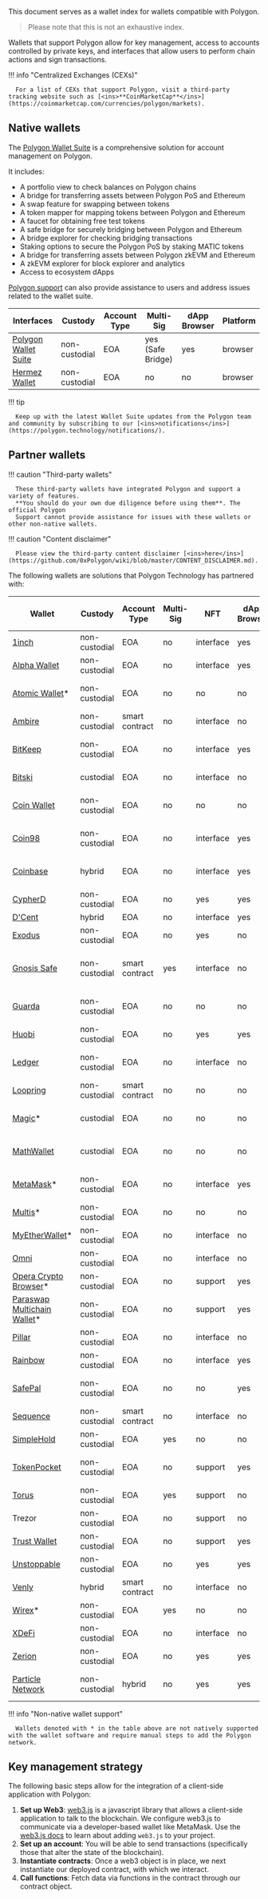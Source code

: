 This document serves as a wallet index for wallets compatible with Polygon.
> Please note that this is not an exhaustive index.

Wallets that support Polygon allow for key management, access to accounts controlled by
private keys, and interfaces that allow users to perform chain actions and sign transactions.

!!! info "Centralized Exchanges (CEXs)"

      For a list of CEXs that support Polygon, visit a third-party tracking website such as [<ins>**CoinMarketCap**</ins>](https://coinmarketcap.com/currencies/polygon/markets).


## Native wallets

The [Polygon Wallet Suite](https://wallet.polygon.technology) is a comprehensive solution for account management on Polygon.

It includes:

- A portfolio view to check balances on Polygon chains
- A bridge for transferring assets between Polygon PoS and Ethereum
- A swap feature for swapping between tokens
- A token mapper for mapping tokens between Polygon and Ethereum
- A faucet for obtaining free test tokens
- A safe bridge for securely bridging between Polygon and Ethereum
- A bridge explorer for checking bridging transactions
- Staking options to secure the Polygon PoS by staking MATIC tokens
- A bridge for transferring assets between Polygon zkEVM and Ethereum
- A zkEVM explorer for block explorer and analytics
- Access to ecosystem dApps

[Polygon support](https://support.polygon.technology/support/home) can also provide assistance to users and address issues related to the wallet suite.

| Interfaces                                                               | Custody       | Account Type | Multi-Sig | dApp Browser | Platform |
|----------------------------------------------------------------------------|---------------|--------------|-----------|--------------|----------|
| [Polygon Wallet Suite](https://wallet.polygon.technology/login/)           | non-custodial | EOA          | yes (Safe Bridge) | yes          | browser  |
| [Hermez Wallet](https://wallet.hermez.io/login)                          | non-custodial | EOA          | no        | no           | browser  |

!!! tip 

      Keep up with the latest Wallet Suite updates from the Polygon team and community by subscribing to our [<ins>notifications</ins>](https://polygon.technology/notifications/).

## Partner wallets

!!! caution "Third-party wallets"

      These third-party wallets have integrated Polygon and support a variety of features.
      **You should do your own due diligence before using them**. The official Polygon
      Support cannot provide assistance for issues with these wallets or other non-native wallets.

!!! caution "Content disclaimer"

      Please view the third-party content disclaimer [<ins>here</ins>](https://github.com/0xPolygon/wiki/blob/master/CONTENT_DISCLAIMER.md).

The following wallets are solutions that Polygon Technology has partnered with:

| Wallet 	| Custody 	| Account Type 	| Multi-Sig 	| NFT 	| dApp Browser 	| Bridge Support 	| Fiat On-Ramp	| Platforms 	|
|---	|---	|---	|---	|---	|---	|---	|---	|---	|
| [1inch](https://1inch.io/wallet/) 	| non-custodial 	| EOA 	| no 	| interface 	| yes 	| yes 	| yes 	| mobile 	|
| [Alpha Wallet](https://alphawallet.com/) 	| non-custodial 	| EOA 	| no 	| interface 	| yes 	| yes 	| yes 	| mobile, api/sdk 	|
| [Atomic Wallet](https://atomicwallet.io/)* 	| non-custodial 	| EOA 	| no 	| no 	| no 	| no 	| yes 	| mobile, desktop, api/sdk 	|
| [Ambire](https://www.ambire.com/) 	| non-custodial 	| smart contract 	| no 	| interface 	| no 	| yes 	| yes 	| browser 	|
| [BitKeep](https://bitkeep.com/) 	| non-custodial 	| EOA 	| no 	| interface 	| yes 	| yes 	| yes 	| mobile, browser extension 	|
| [Bitski](https://www.bitski.com/) 	| custodial 	| EOA 	| no 	| interface 	| no  	| yes 	| no 	| browser, api/sdk 	|
| [Coin Wallet](https://coin.space/) 	| non-custodial 	| EOA 	| no 	| no 	| no 	| no 	| yes 	| mobile, browser, desktop 	|
| [Coin98](https://coin98.com/wallet) 	| non-custodial 	| EOA 	| no 	| interface 	| yes 	| yes 	| yes 	| mobile, browser, api/sdk 	|
| [Coinbase](https://www.coinbase.com/wallet) 	| hybrid 	| EOA 	| no 	| interface 	| yes 	| yes 	| yes 	| mobile, browser, api/sdk 	|
| [CypherD](https://cypherd.io/) 	| non-custodial 	| EOA 	| no 	| yes 	| yes 	| yes 	|  yes	| mobile 	|
| [D'Cent](https://dcentwallet.com/) 	| hybrid 	| EOA 	| no 	| interface 	| yes 	| yes 	| no 	| mobile 	|
| [Exodus](https://www.exodus.com/) 	| non-custodial 	| EOA 	| no 	| yes 	| no 	|  no	| yes 	| mobile, desktop 	|
| [Gnosis Safe](https://gnosis-safe.io/) 	| non-custodial 	| smart contract 	| yes 	| interface 	| no 	| no 	| no 	| mobile, browser, desktop, api/sdk 	|
| [Guarda](https://guarda.com/) 	| non-custodial 	| EOA 	| no 	| no 	| no 	| yes 	| yes 	| mobile, browser, desktop 	|
| [Huobi](https://www.itoken.com/en) 	| non-custodial 	| EOA 	| no 	| yes 	| yes 	| yes 	| no 	| mobile 	|
| [Ledger](https://www.ledger.com/) 	| non-custodial 	| EOA 	| no 	| interface 	| no 	| no 	| yes 	| hardware, mobile, desktop 	|
| [Loopring](https://loopring.io/#/) 	| non-custodial 	| smart contract 	| no 	| no 	| no 	| no | no	| mobile, api/sdk 	|
| [Magic](https://fortmatic.com/)* 	| custodial 	| EOA 	| no 	| no 	| no 	|  	|  	| mobile, browser, api/sdk 	|
| [MathWallet](https://mathwallet.org/en-us/) 	| custodial 	| EOA 	| no 	| no 	| no 	| yes 	| yes 	| mobile, browser, api/sdk 	|
| [MetaMask](https://metamask.io/)* 	| non-custodial 	| EOA 	| no 	| interface 	| yes 	| no 	| no 	| mobile, browser, api/sdk 	|
| [Multis](https://multis.co/)* 	| non-custodial 	| EOA 	| no 	| no 	| no 	|  	|  yes	| mobile, desktop 	|
| [MyEtherWallet](https://www.myetherwallet.com/)* 	| non-custodial 	| EOA 	| no 	| interface 	| no 	|  	| yes | mobile 	|
| [Omni](https://omni.app/) 	| non-custodial 	| EOA 	| no 	| interface 	| no 	| yes|  	| mobile, api/sdk 	|
| [Opera Crypto Browser](https://www.opera.com/crypto/next)* 	| non-custodial 	| EOA 	| no 	| support 	| yes 	|  	|  	| mobile, browser 	|
| [Paraswap Multichain Wallet](https://apps.apple.com/dz/app/paraswap-multichain-wallet/id1584610690)* 	| non-custodial 	| EOA 	| no 	| support 	| yes 	|  	|  	| Apple iOS 	|
| [Pillar](https://www.pillar.fi/) 	| non-custodial 	| EOA 	| no 	| interface 	| no 	|  	| yes | mobile 	|
| [Rainbow](https://rainbow.me/) 	| non-custodial 	| EOA 	| no 	| interface 	| yes 	|  	| no | mobile, api/sdk 	|
| [SafePal](https://safepal.io/)	| non-custodial 	| EOA 	| no 	| no 	| yes 	| yes |  	| hardware, mobile, api/sdk 	|
| [Sequence](https://sequence.app/auth) 	| non-custodial 	| smart contract 	| no 	| interface 	| no 	|  	|  	| browser, api/sdk 	|
| [SimpleHold](https://simplehold.io/) 	| non-custodial 	| EOA 	| yes 	| no 	| no 	|  	| yes | mobile, api/sdk 	|
| [TokenPocket](https://www.tokenpocket.pro/en) 	| non-custodial 	| EOA 	| no 	| support 	| yes 	| yes 	| yes 	| mobile, browser, api/sdk 	|
| [Torus](https://toruswallet.io/) 	| non-custodial 	| EOA 	| yes 	| support 	| no 	| no 	| no 	| browser, api/sdk 	|
| Trezor| non-custodial 	| EOA 	| no 	| support 	| no 	|  	|  	| hardware, mobile 	|
| [Trust Wallet](https://trustwallet.com/) 	| non-custodial 	| EOA 	| no 	| support 	| yes 	|  	|yes| mobile 	|
| [Unstoppable](https://unstoppable.money/) 	| non-custodial 	| EOA 	| no 	| yes 	| yes 	|  	|no| mobile, api/sdk 	|
| [Venly](https://www.venly.io/) 	| hybrid 	| smart contract 	| no 	| interface 	| no 	|  	|  	| browser, api/sdk 	|
| [Wirex](https://wirexapp.com/en/wirex-wallet)* 	| non-custodial 	| EOA 	| yes 	| no 	| no 	|  	|  	| mobile 	|
| [XDeFi](https://www.xdefi.io/) 	| non-custodial 	| EOA 	| no 	| interface 	| no 	| no 	| no 	| browser 	|
| [Zerion](https://zerion.io/) 	| non-custodial 	| EOA 	| no 	| yes 	| yes 	|yes|  	| mobile, browser 	|
| [Particle Network](https://particle.network) 	| non-custodial  | hybrid 	| no 	| yes 	| yes 	| yes 	| yes 	| mobile, browser, api/sdk 	|

!!! info "Non-native wallet support"

      Wallets denoted with * in the table above are not natively supported with the wallet software and require manual steps to add the Polygon network.

## Key management strategy

The following basic steps allow for the integration of a client-side application with Polygon:

1. **Set up Web3**: [web3.js](https://web3js.readthedocs.io/) is a javascript library that
   allows a client-side application to talk to the blockchain. We configure web3.js to communicate
   via a developer-based wallet like MetaMask. Use the [web3.js docs](https://web3js.readthedocs.io/en/v1.2.2/getting-started.html#adding-web3-js) to learn about adding `web3.js` to your project.
2. **Set up an account**: You will be able to send transactions (specifically those that alter the
   state of the blockchain).
3. **Instantiate contracts**: Once a web3 object is in place, we next instantiate our deployed contract,
   with which we interact.
4. **Call functions**: Fetch data via functions in the contract through our contract object.
